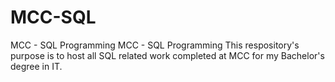 # MCC-SQL
MCC - SQL Programming
MCC - SQL Programming This respository's purpose is to host all SQL related work completed at MCC for my Bachelor's degree in IT.
